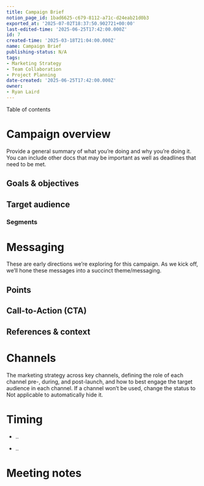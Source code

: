 ```yaml
---
title: Campaign Brief
notion_page_id: 1bad6625-c679-8112-a71c-d24eab21d0b3
exported_at: '2025-07-02T18:37:50.902721+00:00'
last-edited-time: '2025-06-25T17:42:00.000Z'
id: 7
created-time: '2025-03-18T21:04:00.000Z'
name: Campaign Brief
publishing-status: N/A
tags:
- Marketing Strategy
- Team Collaboration
- Project Planning
date-created: '2025-06-25T17:42:00.000Z'
owner:
- Ryan Laird
---
```


<!-- Unsupported block type: callout -->



Table of contents

<!-- Unsupported block type: table_of_contents -->

# Campaign overview

<!-- Unsupported block type: divider -->

Provide a general summary of what you’re doing and why you’re doing it. You can include other docs that may be important as well as deadlines that need to be met.

## Goals & objectives

## Target audience

### Segments

# Messaging

<!-- Unsupported block type: divider -->

These are early directions we’re exploring for this campaign. As we kick off, we’ll hone these messages into a succinct theme/messaging.

## Points

## Call-to-Action (CTA)

## References & context

# Channels

<!-- Unsupported block type: divider -->

The marketing strategy across key channels, defining the role of each channel pre-, during, and post-launch, and how to best engage the target audience in each channel. If a channel won’t be used, change the status to Not applicable to automatically hide it.

<!-- Unsupported block type: child_database -->

# Timing

<!-- Unsupported block type: divider -->

- ..

- ..

# Meeting notes

<!-- Unsupported block type: divider -->

<!-- Unsupported block type: child_database -->